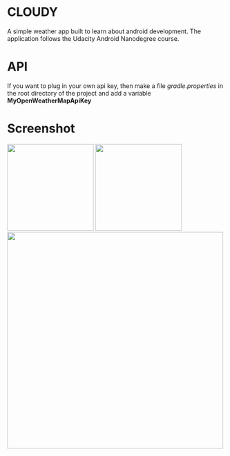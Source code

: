 # CLOUDY
A simple weather app built to learn about android development. The application follows the Udacity Android Nanodegree course.

# API
If you want to plug in your own api key, then make a file *gradle.properties* in the root directory of the project and add a variable **MyOpenWeatherMapApiKey**

# Screenshot
<img src="http://imgur.com/Pn3UtKw.png" width="200">
<img src="http://imgur.com/FCjqf78.png" width="200">

<img src="http://imgur.com/AGXS2qZ.png" width="500">
